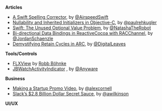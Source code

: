 **Articles**

* [A Swift Spelling Corrector](http://airspeedvelocity.net/2015/05/02/spelling/), by [@AirspeedSwift](https://twitter.com/AirspeedSwift)
* [Nullability and Inherited Initializers in Objective-C](http://cocoa.tumblr.com/post/117719761353/nullability-and-inherited-initializers-in-objective-c), by [@paulrehkugler](https://twitter.com/paulrehkugler)
* [Swift: The Unused Optional Value Problem](http://natashatherobot.com/swift-unused-optional-value/), by [@NatashaTheRobot](https://twitter.com/NatashaTheRobot)
* [Bi-directional Data Bindings in ReactiveCocoa with RACChannel](http://spin.atomicobject.com/2015/05/04/bi-directional-data-bindings-reactivecocoa/), by [@JordanSchaenzle](https://twitter.com/JordanSchaenzle)
* [Demystifying Retain Cycles in ARC](http://digitalleaves.com/blog/2015/05/demystifying-retain-cycles-in-arc/), by [@DigitalLeaves](https://twitter.com/DigitalLeaves)

**Tools/Controls**

* [FLXView](https://github.com/robb/FLXView) by [Robb Böhnke](https://twitter.com/ceterum_censeo)
* [JBWatchActivityIndicator](https://github.com/mikeswanson/JBWatchActivityIndicator) , by [@Anyware](https://twitter.com/Anyware)

**Business**

* [Making a Startup Promo Video](http://moonbase.com/making-a-startup-promo-video/), by [@alexcornell](https://twitter.com/alexcornell)
* [Slack’s $2.8 Billion Dollar Secret Sauce](https://medium.com/@awilkinson/slack-s-2-8-billion-dollar-secret-sauce-5c5ec7117908), by [@awilkinson](https://twitter.com/awilkinson)


**UI/UX**
